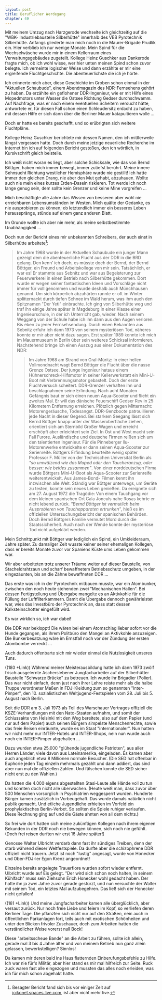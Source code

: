 ```yaml
---  
layout: post
title: Beruflicher Werdegang
chapter: 49
---  
```




Mit meinem Umzug nach Harzgerode wechselte ich gleichzeitig auf die "WBK-
Industriebaustelle Silberhütte" innerhalb des VEB Pyrotechnik Silberhütte.
Anfangs gliederte man mich noch in die Maurer-Brigade Prudlik ein. Hier
verblieb ich nur wenige Monate. Mein Spind für die Wechselwäsche wurde mir in
einem Kellerraum eines Verwaltungsgebäudes zugeteilt. Kollege Heinz Guschker
aus Dankerode fragte mich, ob ich wohl wisse, wer hier unten meinen Spind
schon zuvor belegte. Ich verneinte logischer Weise und dann erzählte er mir
eine ergreifende Fluchtgeschichte. Die abenteuerlichste die ich je hörte.

Ich erinnerte mich aber, diese Geschichte im Groben schon einmal in der
"Aktuellen Schaubude", einem Abendmagazin des NDR-Fernsehens gehört zu haben.
Da erzählte ein geflohener DDR-Ingenieur, wie er mit Hilfe eines Mopedmotors
unter Wasser die Ostsee Richtung Gedser durchschwamm. Auf Nachfrage, was er
nach einem eventuellen Scheitern versucht hätte, antwortete er, für diesen
Fall schon einen Schleudersitz erdacht zu haben, mit dessen Hilfe er sich dann
über die Berliner Mauer katapultieren wolle …

Doch er hatte es bereits geschafft, und so erübrigten sich weitere
Fluchtpläne.

Kollege Heinz Guschker berichtete mir dessen Namen, den ich mittlerweile
längst vergessen hatte. Doch durch meine jetzige neuerliche Recherche im
Internet bin ich auf folgenden Bericht gestoßen, den ich wörtlich, in
Kursivschrift gleich beistelle.

Ich weiß nicht woran es liegt, aber solche Schicksale, wie das von Bernd
Böttger, haben mich immer bewegt, immer zutiefst berührt. Meine innere
Sehnsucht Richtung westlicher Hemisphäre wurde nie gestillt! Ich hatte immer
den gleichen Drang, nie aber den Mut gehabt, abzuhauen. Wollte auch nie mein
eines kurzes Erden-Dasein riskieren. Tot werde ich noch lange genug sein, dem
sollte kein Grenzer und keine Mine vorgreifen …

Mich beschäftigte alle Jahre das Wissen von besseren aber wohl nie
erreichbaren Lebensumständen im Westen. Mich quälte der Gedanke, es nie
ausprobieren zu können; ob letztendlich immer ein besseres Leben
herausspränge, stünde auf einem ganz anderen Blatt.

Im Grunde wollte ich aber nie mehr, als meine selbstbestimmte Unabhängigkeit …

Doch nun der Bericht eines mir unbekannten Schreibers, der auch einst in
Silberhütte arbeitete[^1]:

> Im Jahre 1968 wurde in der Aktuellen Schaubude ein junger Mann gezeigt
> dem die abenteuerliche Flucht aus der DDR in die BRD gelang. Den
> kenn' ich doch, es müsste doch der Bernd, der Bernd Böttger, ein
> Freund und Arbeitskollege von mir sein. Tatsächlich, er war es! Er
> stammte aus Sebnitz und war aus Begeisterung zur Feuerwerkerei in
> einen Betrieb nach Silberhütte gekommen.  Dort wurde er wegen seiner
> fantastischen Ideen und Vorschläge nicht immer für voll genommen
> und wurde deshalb auch Münchhausen genannt. Um sich körperlich
> abzuhärten rannte er oft im Winter splitternackt durch tiefen Schnee
> im Wald herum, was ihm auch den Spitznamen "Der Yeti" einbrachte. Ich
> ging von Silberhütte weg und traf ihn einige Jahre später in
> Magdeburg in einer Klasse einer Ingenieurschule, in der ich Unterricht
> gab, wieder. Nach seinem Weggang von der Schule habe ich ihn dann aus
> den Augen verloren. Bis eben zu jener Fernsehsendung. Durch einen
> Bekannten aus Sebnitz erfuhr ich dann 1973 von seinem mysteriösen
> Tod, näheres konnte er mir aber nicht dazu sagen. Erst später
> 1989 konnte ich mich im Mauermuseum in Berlin über sein weiteres
> Schicksal informieren. Nachstehend bringe ich einen Auszug aus einer
> Dokumentation des NDR:
>
> > Im Jahre 1968 am Strand von Gral-Müritz: In einer hellen
> > Vollmondnacht wagt Bernd Böttger die Flucht über die nasse Grenze
> > Ostsee. Der junge Ingenieur hataus einem Hühnerschreck-Hilfsmotor
> > in seiner Kellerwerkstatt ein Mini-U-Boot mit Verbrennungsmotor
> > gebastelt. Doch der erste Fluchtversuch scheitert. DDR-Grenzer
> > verhaften ihn und beschlagnahmen seine Erfindung. Nach acht
> > Monaten Gefängnis baut er sich einen neuen Aqua-Scooter und
> > flieht ein zweites Mal. Er will das dänische Feuerschiff Gedser
> > Rev in 25 Kilometern Entfernung erreichen. Plötzlich gegen
> > Mitternacht: Motorengeräusche, Todesangst. DDR-Genzboote
> > patrouillieren jede Nacht in dieser Gegend. Bei starkem Seegang
> > lässt sich Bernd Böttger knapp unter der Wasseroberfläche
> > ziehen, orientiert sich am Sternbild Großer Wagen und erreicht
> > erschöpft aber erleichtert sein Ziel. In Ost und West macht sein
> > Fall Furore. Ausländische und deutsche Firmen reißen sich um
> > den talentierten Ingenieur. Für die Pinneberger Ilu-Motorenwerke
> > entwickelte er dann seinen Aqua-Scooter zur Serienreife. Böttgers
> > Erfindung beurteilte wenig später Professor F. Müller von der
> > Technischen Universität Berlin als _"so umwälzend wie das Moped
> > oder den Taucheranzug, oder besser: wie beides zusammen"_. Von einer
> > norddeutschen Firma wurde Böttgers Mini-U-Boot als Aqua-Scooter
> > zur Serienreife weiterentwickelt. Aus James-Bond- Filmen kennt
> > ihn inzwischen alle Welt. Ständig war Böttger unterwegs, um
> > Geräte zu testen, konnte sein neues Leben genießen. Da ereignete
> > sich am 27. August 1972 die Tragödie: Von einem Tauchgang
> > vor dem kleinen spanischen Ort Cala Jonculs nahe Rosas kehrte
> > er nicht lebend zurück. _"Bernd Böttger ist vermutlich beim
> > Ausprobieren von Tauchapparaten ertrunken"_, hieß es im offiziellen
> > Untersuchungsbericht der spanischen Behörden. Doch Bernd Böttgers
> > Familie vermutet Mord durch die Staatssicherheit. Auch nach der
> > Wende konnte der mysteriöse Tod nicht aufgeklärt werden.

Mein Schnittpunkt mit Böttger war lediglich ein Spind, ein Umkleideraum, Jahre
später. Zu damaliger Zeit wusste keiner seiner ehemaligen Kollegen, dass er
bereits Monate zuvor vor Spaniens Küste ums Leben gekommen war.

Wir aber arbeiteten trotz unserer Träume weiter auf dieser Baustelle, von
Stacheldrahtzaun und scharf bewaffnetem Betriebsschutz umgeben, in der
eingezäunten, bis an die Zähne bewaffneten DDR …

Das erste was ich in der Pyrotechnik mitbauen musste, war ein Atombunker,
zwischen den noch heute stehenden zwei "Mechanischen Hallen". Bei dessen
Fertigstellung und Übergabe mangelte es an Aktivkohle für die Füllung der
Luftfilterkammern. Damit die Übergabe dennoch gewährleistet war, wies das
Investbüro der Pyrotechnik an, dass statt dessen Kalksteinschotter eingefüllt
wird.

Es war wirklich so, ich war dabei!

Die DDR war bekloppt! Die wären bei einem Atomschlag lieber sofort vor die
Hunde gegangen, als ihrem Politbüro den Mangel an Aktivkohle anzuzeigen. Die
Bunkerbesatzung wäre im Ernstfall noch vor der Zündung der ersten Atombombe
verreckt …

Auch dadurch offenbarte sich mir wieder einmal die Nutzlosigkeit unseres Tuns.

((180 +Link)) Während meiner Meisterausbildung hatte ich dann 1973 zwölf
frisch ausgelernte Ascherslebener Jungfacharbeiter auf der Silberhütter
Baustelle "Schwarze Brücke" zu betreuen. Ich wurde ihr Brigadier (Polier). Das
war nicht einfach, denn just nach ihrer Lehre reiste mehr als die halbe Truppe
verordneter Maßen in FDJ-Kleidung zum so genannten "Inter-Pimper", den 10.
sozialistischen Weltjugend-Festspielen vom 28. Juli bis 5. August nach Berlin.

Seit die DDR am 3. Juli 1973 als Teil des Warschauer Vertrages offiziell die
KSZE-Verhandlungen mit den Nato-Staaten aufnahm, und somit der Schlussakte von
Helsinki mit den Weg bereitete, also auf dem Papier (und nur auf dem Papier)
auch seinen Bürgern simpelste Menschenrechte, sowie das freie Reisen
einräumte, wurde es im Staat "internationaler". Nun hatten wir nicht mehr nur
INTER-Hotels und INTER-Shops, nein nun wurde auch noch ein INTER-Pimper
abgehalten …

Dazu wurden etwa 25.000 "glühende jugendliche Patrioten", aus aller Herren
Länder, viele davon aus Lateinamerika, eingeladen. Es kamen aber auch
angeblich etwa 8 Millionen normale Besucher. (Die SED hat offenbar in Euphorie
jeden Tag einzeln mehrmals gezählt und dann addiert, das sind aber nun mal die
offiziellen Zahlen. Und fälschen konnte die SED sicher nicht erst zu den
Wahlen.)

Da hatten die 4.000 eigens abgestellten Stasi-Leute alle Hände voll zu tun und
konnten doch nicht alle überwachen. (Heute weiß man, dass zuvor über 500
Menschen vorsorglich in Psychiatrien weggesperrt wurden. Hunderte Bürger kamen
zusätzlich in Vorbeugehaft. Das wurde damals natürlich nicht publik gemacht.
Und etliche Jugendliche erhielten im Vorfeld ein prophylaktisches
Berlin-Verbot. So sollten die Spiele ruhiger verlaufen. Diese Rechnung ging
auf und die Gäste ahnten von all dem nichts.)

So frei wie dort hatten sich meine zukünftigen Kollegen nach ihrem eigenen
Bekunden in der DDR noch nie bewegen können, sich noch nie gefühlt. (Doch frei
reisen durften wir erst 16 Jahre später!)

Genosse Walter Ulbricht verdarb dann fast ihr sündiges Treiben, denn der starb
während dieser Weltfestspiele. Da durfte aber die schizophrene DDR offiziell
nicht trauern. Jetzt ist noch "lustig" angesagt, wurde von Honecker und
Ober-FDJ-ler Egon Krenz angeordnet!

Einzelne bereits angelegte Trauerflore wurden sofort wieder entfernt. Ulbricht
wurde auf Eis gelegt. "Der wird sich schon noch halten, in seinem Kühlfach"
muss sein Ziehsohn Erich Honecker wohl gedacht haben. Der hatte ihn ja zwei
Jahre zuvor gerade gestürzt, und nun versuchte der Walter mit seinem Tod, ein
letztes Mal aufzubegehren. Das ließ sich der Honecker nicht gefallen!

((181 +Link)) Und meine Jungfacharbeiter kamen alle überglücklich, aber
versaut zurück. Nur noch freie Liebe und feiern im Kopf, so verliefen deren
Berliner Tage. Die pflanzten sich nicht nur auf den Straßen, nein auch in
öffentlichen Parkanlagen fort, teils auch mit exotischen Schönheiten und unter
den Blicken frivoler Zuschauer, doch zum Arbeiten hatten die verständlicher
Weise vorerst null Bock!

Diese "arbeitsscheue Bande" an die Arbeit zu führen, sollte ich allein, gerade
mal 3 bis 4 Jahre älter und von meinem Betrieb nun ganz allein gelassen,
bewerkstelligen? Sinnlos!

Da kamen mir deren bald ins Haus flatternden Einberufungsbefehle zu Hilfe. Ich
war nie für's Militär, aber hier stand es mir mal hilfreich zur Seite. Ruck
zuck waren fast alle eingezogen und mussten das alles noch erleiden, was ich
für mich schon abgehakt hatte.


[^1]: Besagter Bericht fand sich bis vor einiger Zeit auf
[joikonet.spaces.live.com](http://joikonet.spaces.live.com/Blog/cns!1pxV90x9Qx6_-PVKhKm_-zMA!216.entry),
ist aber nicht mehr live.